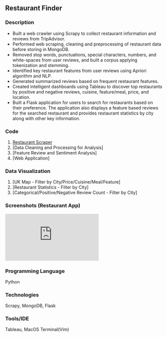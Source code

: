 ## Restaurant Finder

### Description
* Built a web crawler using Scrapy to collect restaurant information and reviews from TripAdvisor.
* Performed web scraping, cleaning and preprocessing of restaurant data before storing in MongoDB.
* Removed stop words, punctuations, special characters, numbers, and white-spaces from user reviews, and built a corpus applying tokenization and stemming.
* Identified key restaurant features from user reviews using Apriori algorithm and NLP.
* Generated summarized reviews based on frequent restaurant features.
* Created intelligent dashboards using Tableau to discover top restaurants by positive and negative reviews, cuisine, feature/meal, price, and location.
* Built a Flask application for users to search for restaurants based on their preference. The application also displays a feature based reviews for the searched restaurant and provides restaurant statistics by city along with other key information.

### Code
1. [Restaurant Scraper](https://github.com/pallavikumar248/Projects/tree/master/Restaurant%20Scrapper)
2. [Data Cleaning and Processing for Analysis]
3. [Feature Review and Sentiment Analysis]
4. [Web Application]

### Data Visualization
1. [UK Map - Filter by City/Price/Cuisine/Meal/Feature]
2. [Restaurant Statistics - Filter by City]
3. [Categorical/Positive/Negative Review Count - Filter by City]
### Screenshots (Restaurant App)

![link](https://github.com/pallavikumar248/Projects/blob/master/Restaurant%20App/Template/home.html)

### Programming Language
Python

### Technologies
Scrapy, MongoDB, Flask

### Tools/IDE
Tableau, MacOS Terminal(Vim)
